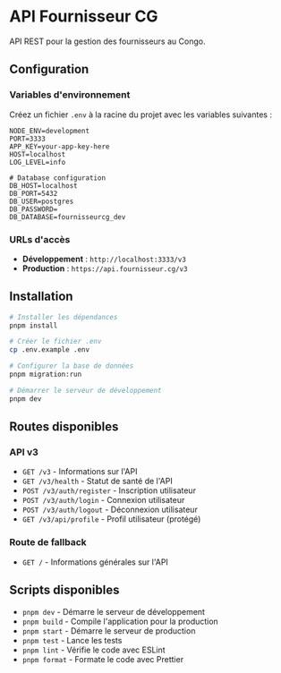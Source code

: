 # API Fournisseur CG

API REST pour la gestion des fournisseurs au Congo.

## Configuration

### Variables d'environnement

Créez un fichier `.env` à la racine du projet avec les variables suivantes :

```env
NODE_ENV=development
PORT=3333
APP_KEY=your-app-key-here
HOST=localhost
LOG_LEVEL=info

# Database configuration
DB_HOST=localhost
DB_PORT=5432
DB_USER=postgres
DB_PASSWORD=
DB_DATABASE=fournisseurcg_dev
```

### URLs d'accès

- **Développement** : `http://localhost:3333/v3`
- **Production** : `https://api.fournisseur.cg/v3`

## Installation

```bash
# Installer les dépendances
pnpm install

# Créer le fichier .env
cp .env.example .env

# Configurer la base de données
pnpm migration:run

# Démarrer le serveur de développement
pnpm dev
```

## Routes disponibles

### API v3

- `GET /v3` - Informations sur l'API
- `GET /v3/health` - Statut de santé de l'API
- `POST /v3/auth/register` - Inscription utilisateur
- `POST /v3/auth/login` - Connexion utilisateur
- `POST /v3/auth/logout` - Déconnexion utilisateur
- `GET /v3/api/profile` - Profil utilisateur (protégé)

### Route de fallback

- `GET /` - Informations générales sur l'API

## Scripts disponibles

- `pnpm dev` - Démarre le serveur de développement
- `pnpm build` - Compile l'application pour la production
- `pnpm start` - Démarre le serveur de production
- `pnpm test` - Lance les tests
- `pnpm lint` - Vérifie le code avec ESLint
- `pnpm format` - Formate le code avec Prettier
